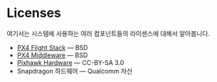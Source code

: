# Licenses

여기서는 시스템에 사용하는 여러 컴포넌트들의 라이센스에 대해서 알아봅니다.

* [PX4 Flight Stack](https://github.com/PX4/Firmware) &mdash; BSD
* [PX4 Middleware](https://github.com/PX4/Firmware) &mdash; BSD
* [Pixhawk Hardware](https://github.com/PX4/Hardware) &mdash; CC-BY-SA 3.0
* Snapdragon 하드웨어 &mdash; Qualcomm 자산
